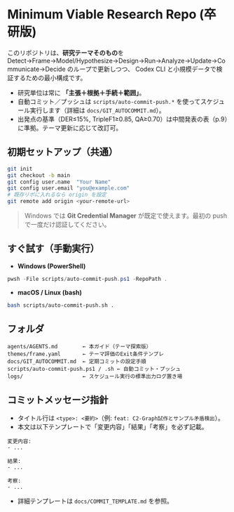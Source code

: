 # Minimum Viable Research Repo (卒研版)

このリポジトリは、**研究テーマそのもの**を Detect→Frame→Model/Hypothesize→Design→Run→Analyze→Update→Communicate→Decide のループで更新しつつ、
Codex CLI と小規模データで検証するための最小構成です。

- 研究単位は常に **「主張＋根拠＋手続＋範囲」**。
- 自動コミット／プッシュは `scripts/auto-commit-push.*` を使ってスケジュール実行します（詳細は `docs/GIT_AUTOCOMMIT.md`）。
- 出発点の基準（DER≤15%, TripleF1≥0.85, QA≥0.70）は中間発表の表（p.9）に準拠。テーマ更新に応じて改訂可。

## 初期セットアップ（共通）

```bash
git init
git checkout -b main
git config user.name  "Your Name"
git config user.email "you@example.com"
# 既存リポに入れるなら origin を設定
git remote add origin <your-remote-url>
```

> Windows では **Git Credential Manager** が既定で使えます。最初の push で一度だけ認証してください。

## すぐ試す（手動実行）

- **Windows (PowerShell)**

```powershell
pwsh -File scripts/auto-commit-push.ps1 -RepoPath .
```

- **macOS / Linux (bash)**

```bash
bash scripts/auto-commit-push.sh .
```

## フォルダ

```
agents/AGENTS.md        ← 本ガイド（テーマ探索版）
themes/frame.yaml       ← テーマ評価のExit条件テンプレ
docs/GIT_AUTOCOMMIT.md  ← 定期コミットの設定手順
scripts/auto-commit-push.ps1 / .sh ← 自動コミット・プッシュ
logs/                   ← スケジュール実行の標準出力ログ置き場
```

## コミットメッセージ指針
- タイトル行は `<type>: <要約>`（例: `feat: C2-Graph試作とサンプル矛盾検出`）。
- 本文は以下テンプレートで「変更内容」「結果」「考察」を必ず記載。

```
変更内容:
- ...

結果:
- ...

考察:
- ...
```

- 詳細テンプレートは `docs/COMMIT_TEMPLATE.md` を参照。
